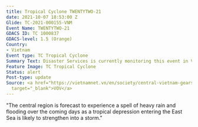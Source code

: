 ```yaml
---
title: Tropical Cyclone TWENTYTWO-21
date: 2021-10-07 18:53:00 Z
Glide: TC-2021-000155-VNM
Event Name: TWENTYTWO-21
GDACS ID: TC 1000837
GDACS-level: 1.5 (Orange)
Country:
- Vietnam
Event type: TC Tropical Cyclone
Summary Text: Disaster Services is currently monitoring this event in Vietnam
Feature Image: TC Tropical Cyclone
Status: alert
Post-type: update
Source: <a href="https://vietnamnet.vn/en/society/central-vietnam-gears-up-for-heavy-rain-as-tropical-storm-likely-to-turn-into-storm-780751.html"
  target="_blank">VOV</a>
---
```


"The central region is forecast to experience a spell of heavy rain and flooding over the coming days as a tropical depression entering the East Sea is likely to strengthen into a storm."